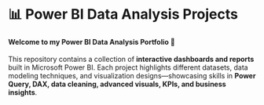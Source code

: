 # 📊 Power BI Data Analysis Projects

#### Welcome to my **Power BI Data Analysis Portfolio** 🎯

This repository contains a collection of **interactive dashboards and reports** built in Microsoft Power BI. Each project highlights different datasets, data modeling techniques, and visualization designs—showcasing skills in **Power Query, DAX, data cleaning, advanced visuals, KPIs, and business insights**.
